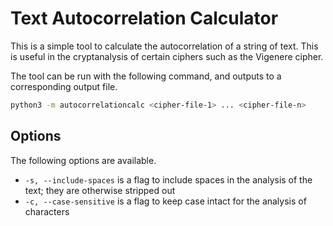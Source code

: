 # Text Autocorrelation Calculator

This is a simple tool to calculate the autocorrelation of a string of text. This is useful in the cryptanalysis of certain ciphers such as the Vigenere cipher.

The tool can be run with the following command, and outputs to a corresponding output file.

```bash
python3 -m autocorrelationcalc <cipher-file-1> ... <cipher-file-n>
```

## Options

The following options are available.

- `-s, --include-spaces` is a flag to include spaces in the analysis of the text; they are otherwise stripped out
- `-c, --case-sensitive` is a flag to keep case intact for the analysis of characters